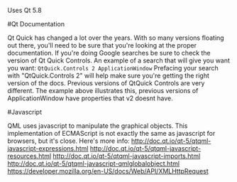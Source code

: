 Uses Qt 5.8

#Qt Documentation

Qt Quick has changed a lot over the years. With so many versions floating out there, you'll need to be sure that you're looking at the proper documentation. If you're doing Google searches be sure to check the version of Qt Quick Controls. An example of a search that will give you want you want:
`QtQuick.Controls 2 ApplicationWindow`
Prefacing your search with "QtQuick.Controls 2" will help make sure you're getting the right version of the docs. Previous versions of QtQuick Controls are very different. The example above illustrates this, previous versions of ApplicationWindow have properties that v2 doesnt have.

#Javascript

QML uses javascript to manipulate the graphical objects. This implementation of ECMAScript is not exactly the same as javascript for browsers, but it's close. Here's more info:
http://doc.qt.io/qt-5/qtqml-javascript-expressions.html
http://doc.qt.io/qt-5/qtqml-javascript-resources.html
http://doc.qt.io/qt-5/qtqml-javascript-imports.html
http://doc.qt.io/qt-5/qtqml-javascript-qmlglobalobject.html
https://developer.mozilla.org/en-US/docs/Web/API/XMLHttpRequest